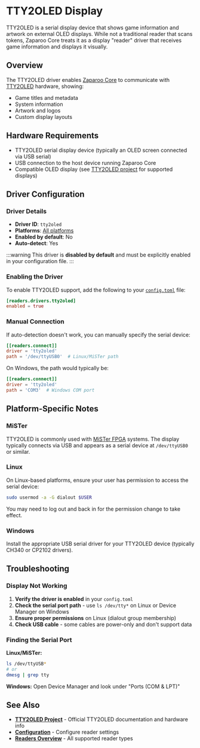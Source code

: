 # TTY2OLED Display

TTY2OLED is a serial display device that shows game information and artwork on external OLED displays. While not a traditional reader that scans tokens, Zaparoo Core treats it as a display "reader" driver that receives game information and displays it visually.

## Overview

The TTY2OLED driver enables [Zaparoo Core](/docs/core/) to communicate with [TTY2OLED](https://github.com/venice1200/MiSTer_tty2oled) hardware, showing:
- Game titles and metadata
- System information
- Artwork and logos
- Custom display layouts

## Hardware Requirements

- TTY2OLED serial display device (typically an OLED screen connected via USB serial)
- USB connection to the host device running Zaparoo Core
- Compatible OLED display (see [TTY2OLED project](https://github.com/venice1200/MiSTer_tty2oled) for supported displays)

## Driver Configuration

### Driver Details

- **Driver ID**: `tty2oled`
- **Platforms**: [All platforms](/docs/platforms/)
- **Enabled by default**: No
- **Auto-detect**: Yes

:::warning
This driver is **disabled by default** and must be explicitly enabled in your configuration file.
:::

### Enabling the Driver

To enable TTY2OLED support, add the following to your [`config.toml`](/docs/core/config) file:

```toml
[readers.drivers.tty2oled]
enabled = true
```

### Manual Connection

If auto-detection doesn't work, you can manually specify the serial device:

```toml
[[readers.connect]]
driver = 'tty2oled'
path = '/dev/ttyUSB0'  # Linux/MiSTer path
```

On Windows, the path would typically be:
```toml
[[readers.connect]]
driver = 'tty2oled'
path = 'COM3'  # Windows COM port
```

## Platform-Specific Notes

### MiSTer

TTY2OLED is commonly used with [MiSTer FPGA](/docs/platforms/mister) systems. The display typically connects via USB and appears as a serial device at `/dev/ttyUSB0` or similar.

### Linux

On Linux-based platforms, ensure your user has permission to access the serial device:
```bash
sudo usermod -a -G dialout $USER
```

You may need to log out and back in for the permission change to take effect.

### Windows

Install the appropriate USB serial driver for your TTY2OLED device (typically CH340 or CP2102 drivers).

## Troubleshooting

### Display Not Working

1. **Verify the driver is enabled** in your `config.toml`
2. **Check the serial port path** - use `ls /dev/tty*` on Linux or Device Manager on Windows
3. **Ensure proper permissions** on Linux (dialout group membership)
4. **Check USB cable** - some cables are power-only and don't support data

### Finding the Serial Port

**Linux/MiSTer:**
```bash
ls /dev/ttyUSB*
# or
dmesg | grep tty
```

**Windows:**
Open Device Manager and look under "Ports (COM & LPT)"

## See Also

- **[TTY2OLED Project](https://github.com/venice1200/MiSTer_tty2oled)** - Official TTY2OLED documentation and hardware info
- **[Configuration](/docs/core/config#readers)** - Configure reader settings
- **[Readers Overview](/docs/readers/)** - All supported reader types
